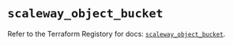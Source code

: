 # `scaleway_object_bucket`

Refer to the Terraform Registory for docs: [`scaleway_object_bucket`](https://registry.terraform.io/providers/scaleway/scaleway/2.27.0/docs/resources/object_bucket).
